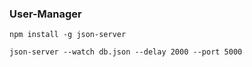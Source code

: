 ### User-Manager


```shell
npm install -g json-server

json-server --watch db.json --delay 2000 --port 5000
```